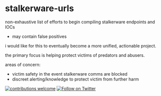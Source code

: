 # stalkerware-urls

non-exhaustive list of efforts to begin compiling stalkerware endpoints and IOCs
* may contain false positives

i would like for this to eventually become a more unified, actionable project.

the primary focus is helping protect victims of predators and abusers.

areas of concern:
* victim safety in the event stalkerware comms are blocked
* discreet alerting/knowledge to protect victim from further harm

[![contributions welcome](https://img.shields.io/badge/contributions-welcome-brightgreen.svg?style=flat)](https://github.com/astryzia/BashScan/issues)
[![Follow on Twitter](https://img.shields.io/twitter/follow/0xValkyrie.svg?logo=twitter)](https://twitter.com/0xValkyrie)
